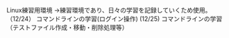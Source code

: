 Linux練習用環境
→練習環境であり、日々の学習を記録していくため使用。
（12/24）
コマンドラインの学習(ログイン操作)
 (12/25)
コマンドラインの学習（テストファイル作成・移動・削除処理等）
